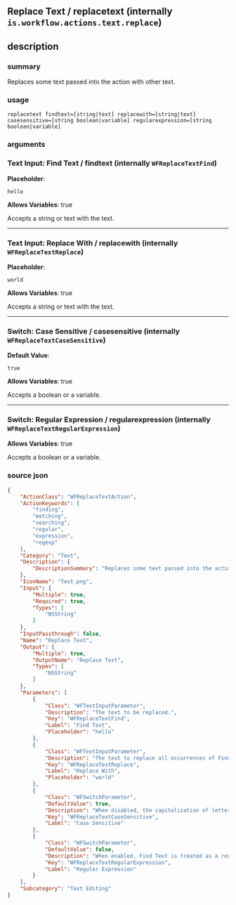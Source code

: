 
## Replace Text / replacetext (internally `is.workflow.actions.text.replace`)



## description
### summary
Replaces some text passed into the action with other text.


### usage
`replacetext findtext=[string|text] replacewith=[string|text] casesensitive=[string boolean|variable] regularexpression=[string boolean|variable]`

### arguments
### Text Input: Find Text / findtext (internally `WFReplaceTextFind`)
**Placeholder**:
```
hello
```
**Allows Variables**: true



Accepts a string 
or text
with the text.

---

### Text Input: Replace With / replacewith (internally `WFReplaceTextReplace`)
**Placeholder**:
```
world
```
**Allows Variables**: true



Accepts a string 
or text
with the text.

---

### Switch: Case Sensitive / casesensitive (internally `WFReplaceTextCaseSensitive`)
**Default Value**:
```
true
```
**Allows Variables**: true



Accepts a boolean
or a variable.

---

### Switch: Regular Expression / regularexpression (internally `WFReplaceTextRegularExpression`)
**Allows Variables**: true



Accepts a boolean
or a variable.

### source json

```json
{
	"ActionClass": "WFReplaceTextAction",
	"ActionKeywords": [
		"finding",
		"matching",
		"searching",
		"regular",
		"expression",
		"regexp"
	],
	"Category": "Text",
	"Description": {
		"DescriptionSummary": "Replaces some text passed into the action with other text."
	},
	"IconName": "Text.png",
	"Input": {
		"Multiple": true,
		"Required": true,
		"Types": [
			"NSString"
		]
	},
	"InputPassthrough": false,
	"Name": "Replace Text",
	"Output": {
		"Multiple": true,
		"OutputName": "Replace Text",
		"Types": [
			"NSString"
		]
	},
	"Parameters": [
		{
			"Class": "WFTextInputParameter",
			"Description": "The text to be replaced.",
			"Key": "WFReplaceTextFind",
			"Label": "Find Text",
			"Placeholder": "hello"
		},
		{
			"Class": "WFTextInputParameter",
			"Description": "The text to replace all occurrences of Find Text.",
			"Key": "WFReplaceTextReplace",
			"Label": "Replace With",
			"Placeholder": "world"
		},
		{
			"Class": "WFSwitchParameter",
			"DefaultValue": true,
			"Description": "When disabled, the capitalization of letters is ignored.",
			"Key": "WFReplaceTextCaseSensitive",
			"Label": "Case Sensitive"
		},
		{
			"Class": "WFSwitchParameter",
			"DefaultValue": false,
			"Description": "When enabled, Find Text is treated as a regular expression.",
			"Key": "WFReplaceTextRegularExpression",
			"Label": "Regular Expression"
		}
	],
	"Subcategory": "Text Editing"
}
```

